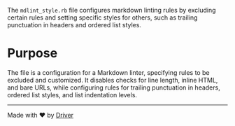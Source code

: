 <!--------------------------------------------------------------------------------->
<!-- IMPORTANT: This file is auto-generated by Driver (https://driver.ai). -------->
<!-- Manual edits may be overwritten on future commits. --------------------------->
<!--------------------------------------------------------------------------------->

The `mdlint_style.rb` file configures markdown linting rules by excluding certain rules and setting specific styles for others, such as trailing punctuation in headers and ordered list styles.

# Purpose
The file is a configuration for a Markdown linter, specifying rules to be excluded and customized. It disables checks for line length, inline HTML, and bare URLs, while configuring rules for trailing punctuation in headers, ordered list styles, and list indentation levels.

---
Made with ❤️ by [Driver](https://www.driver.ai/)